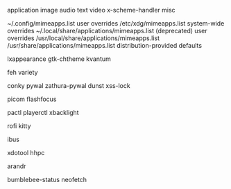 application
image
audio
text
video
x-scheme-handler
misc

~/.config/mimeapps.list	user overrides
/etc/xdg/mimeapps.list	system-wide overrides
~/.local/share/applications/mimeapps.list	(deprecated) user overrides
/usr/local/share/applications/mimeapps.list
/usr/share/applications/mimeapps.list	distribution-provided defaults


lxappearance
gtk-chtheme
kvantum

feh
variety

conky
pywal
zathura-pywal
dunst
xss-lock

picom
flashfocus

pactl
playerctl
xbacklight

rofi
kitty

ibus

xdotool
hhpc

arandr

bumblebee-status
neofetch
